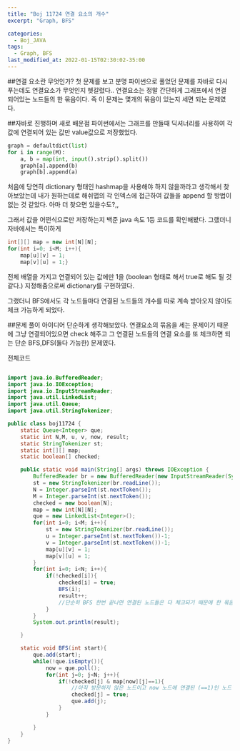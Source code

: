 ```yaml
---
title: "Boj 11724 연결 요소의 개수"
excerpt: "Graph, BFS"

categories:
  - Boj_JAVA
tags:
  - Graph, BFS
last_modified_at: 2022-01-15T02:30:02-35:00
---
```


##연결 요소란 무엇인가?
첫 문제를 보고 분명 파이썬으로 풀었던 문제를 자바로 다시 푸는데도 연결요소가 무엇인지
헷갈렸다.. 연결요소는 정말 간단하게 그래프에서 연결 되어있는 노드들의 한 묶음이다.
즉 이 문제는 몇개의 묶음이 있는지 세면 되는 문제였다.

##자바로 진행하며 새로 배운점
파이썬에서는 그래프를 만들때 딕셔너리를 사용하여 각 값에 연결되어 있는 값만 value값으로 저장했었다.

```python
graph = defaultdict(list)
for i in range(M):
    a, b = map(int, input().strip().split())
    graph[a].append(b)
    graph[b].append(a)
```

처음에 당연히 dictionary 형태인 hashmap을 사용해야 하지 않을까라고 생각해서
찾아보았는데 내가 원하는데로 해쉬맵의 각 인덱스에 접근하여 값들을 append 할 방법이 없는 것 같았다.
아마 더 찾으면 있을수도?,,

그래서 값을 어떤식으로만 저장하는지 백준 java 속도 1등 코드를 확인해봤다.
그랬더니 자바에서는 특이하게

```java
int[][] map = new int[N][N];
for(int i=0; i<M; i++){
    map[u][v] = 1;
    map[v][u] = 1;}
```

전체 배열을 가지고 연결되어 있는 값에만 1을 (boolean 형태로 해서 true로 해도 될 것 같다.) 지정해줌으로써 dictionary를 구현하였다.

그랬더니 BFS에서도 각 노드들마다 연결된 노드들의 개수를 따로 계속 받아오지 않아도 체크 가능하게 되었다.

##문제 풀이 아이디어
단순하게 생각해보았다. 연결요소의 묶음을 세는 문제이기 때문에 그냥 연결되어있으면 check 해주고 그 연결된 노드들의 연결 요소를 또 체크하면 되는 단순 BFS,DFS(둘다 가능한) 문제였다.

전체코드

```java

import java.io.BufferedReader;
import java.io.IOException;
import java.io.InputStreamReader;
import java.util.LinkedList;
import java.util.Queue;
import java.util.StringTokenizer;

public class boj11724 {
	static Queue<Integer> que;
	static int N,M, u, v, now, result;
	static StringTokenizer st;
	static int[][] map;
	static boolean[] checked;

	public static void main(String[] args) throws IOException {
		BufferedReader br = new BufferedReader(new InputStreamReader(System.in));
		st = new StringTokenizer(br.readLine());
		N = Integer.parseInt(st.nextToken());
		M = Integer.parseInt(st.nextToken());
		checked = new boolean[N];
		map = new int[N][N];
		que = new LinkedList<Integer>();
		for(int i=0; i<M; i++){
			st = new StringTokenizer(br.readLine());
			u = Integer.parseInt(st.nextToken())-1;
			v = Integer.parseInt(st.nextToken())-1;
			map[u][v] = 1;
			map[v][u] = 1;
		}
		for(int i=0; i<N; i++){
			if(!checked[i]){
				checked[i] = true;
				BFS(i);
				result++;
                //단순히 BFS 한번 끝나면 연결된 노드들은 다 체크되기 때문에 한 묶음이 모두 check true되기 때문에 +1 해주었다.
			}
		}
		System.out.println(result);

	}

	static void BFS(int start){
		que.add(start);
		while(!que.isEmpty()){
			now = que.poll();
			for(int j=0; j<N; j++){
				if(!checked[j] & map[now][j]==1){
                    //아직 방문하지 않은 노드이고 now 노드에 연결된 (==1)인 노드인지 체크
					checked[j] = true;
					que.add(j);
				}
			}

		}
	}
}


```
